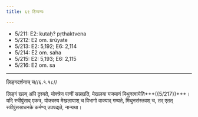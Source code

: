 ```yaml
---
title: ६९ टिप्पण्यः

---
```

- 5/211: E2: kutaḥ? pṛthaktvena
- 5/212: E2 om. śrūyate
- 5/213: E2: 5,192; E6: 2,114
- 5/214: E2 om. saha
- 5/215: E2: 5,193; E6: 2,115
- 5/216: E2 om. sa

____________________________________________


लिङ्गदर्शनाच् च//६.१.१८//

लिङ्गं खल्व् अपि दृश्यते, योक्त्रेण पत्नीं सन्नह्यति, मेखलया यजमानं मिथुनत्वायेति+++({5/217})+++। यदि स्त्रीपुंसाव् एकत्र, योक्त्रस्य मेखलायाश् च विभागो वाक्याद् गम्यते, मिथुनसंस्तवश् च, तद् एतत् स्त्रीपुंससाधनके कर्मण्य् उपपद्यते, नान्यथा।